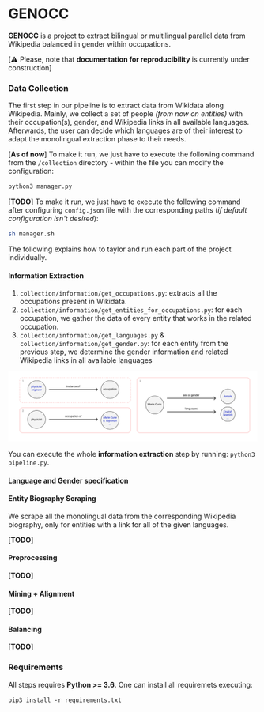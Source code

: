 # GENOCC
**GENOCC** is a project to extract bilingual or multilingual parallel data from Wikipedia balanced in gender within occupations.

[:warning: Please, note that **documentation for reproducibility** is currently under construction]

### Data Collection

The first step in our pipeline is to extract data from Wikidata along Wikipedia. Mainly, we collect a set of people *(from now on entities)*  with their occupation(s), gender, and Wikipedia links in all available languages. Afterwards, the user can decide which languages are of their interest to adapt the monolingual extraction phase to their needs. 

[**As of now**] To make it run, we just have to execute the following command from the `/collection` directory - within the file you can modify the configuration:

```bash
python3 manager.py
```

[**TODO**] To make it run, we just have to execute the following command after configuring `config.json` file with the corresponding paths (*if default configuration isn't desired*):

```bash
sh manager.sh
```

The following explains how to taylor and run each part of the project individually.

#### Information Extraction 

1. `collection/information/get_occupations.py`: extracts all the occupations present in Wikidata.
2. `collection/information/get_entities_for_occupations.py`: for each occupation, we gather the data of every entity that works in the related occupation.
3. `collection/information/get_languages.py` & `collection/information/get_gender.py`: for each entity from the previous step, we determine the gender information and related Wikipedia links in all available languages

![](./static/img/extraction.png)

You can execute the whole **information extraction** step by running: `python3 pipeline.py`.

#### Language and Gender specification

#### Entity Biography Scraping

We scrape all the monolingual data from the corresponding Wikipedia biography, only for entities with a link for all of the given languages.

[**TODO**]

#### Preprocessing 
[**TODO**]

#### Mining + Alignment
[**TODO**]

#### Balancing
[**TODO**]




### Requirements

All steps requires **Python >= 3.6**. One can install all requiremets executing:

```
pip3 install -r requirements.txt
```

